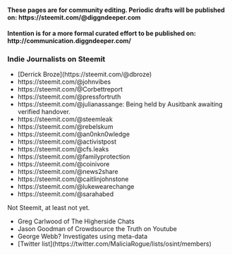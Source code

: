 <h4>These pages are for community editing. Periodic drafts will be published on: https://steemit.com/@diggndeeper.com</h4>
<h4>Intention is for a more formal curated effort to be published on: http://communication.diggndeeper.com/</h4>

<h3>Indie Journalists on Steemit</h3>
<ul>
  <li>[Derrick Broze](https://steemit.com/@dbroze)</li>
  <li>https://steemit.com/@johnvibes</li>
  <li>https://steemit.com/@Corbettreport</li>
  <li>https://steemit.com/@pressfortruth</li>
  <li>https://steemit.com/@julianassange: Being held by Ausitbank awaiting verified handover.</li>
  <li>https://steemit.com/@steemleak</li>
  <li>https://steemit.com/@rebelskum</li>
  <li>https://steemit.com/@an0nkn0wledge</li>
  <li>https://steemit.com/@activistpost</li>
  <li>https://steemit.com/@cfs.leaks</li>
  <li>https://steemit.com/@familyprotection</li>
  <li>https://steemit.com/@coinivore</li>
  <li>https://steemit.com/@news2share</li>
  <li>https://steemit.com/@caitlinjohnstone</li>
  <li>https://steemit.com/@lukewearechange</li>
  <li>https://steemit.com/@sarahabed</li>
</ul>

Not Steemit, at least not yet.
<ul>
  <li>Greg Carlwood of The Higherside Chats</li>
  <li>Jason Goodman of Crowdsource the Truth on Youtube</li>
  <li>George Webb? Investigates using meta-data</li>
  <li>[Twitter list](https://twitter.com/MaliciaRogue/lists/osint/members)</li>
</ul>
